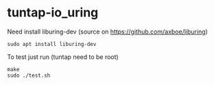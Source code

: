 # tuntap-io_uring

Need install liburing-dev (source on https://github.com/axboe/liburing)

```
sudo apt install liburing-dev
```

To test just run (tuntap need to be root)
```
make
sudo ./test.sh
```
